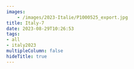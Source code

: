 ```yaml
---
images:
    - /images/2023-Italie/P1000525_export.jpg
title: Italy-7
date: 2023-08-29T10:26:53
tags:
- all
- italy2023
multipleColumn: false
hideTitle: true
---
```

